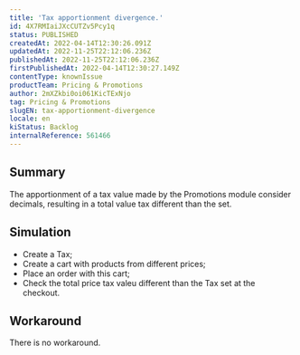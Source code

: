 ```yaml
---
title: 'Tax apportionment divergence.'
id: 4X7RMIaiJXcCUTZv5Pcy1q
status: PUBLISHED
createdAt: 2022-04-14T12:30:26.091Z
updatedAt: 2022-11-25T22:12:06.236Z
publishedAt: 2022-11-25T22:12:06.236Z
firstPublishedAt: 2022-04-14T12:30:27.149Z
contentType: knownIssue
productTeam: Pricing & Promotions
author: 2mXZkbi0oi061KicTExNjo
tag: Pricing & Promotions
slugEN: tax-apportionment-divergence
locale: en
kiStatus: Backlog
internalReference: 561466
---
```


## Summary


The apportionment of a tax value made by the Promotions module consider decimals, resulting in a total value tax different than the set.



## Simulation



- Create a Tax;
- Create a cart with products from different prices;
- Place an order with this cart;
- Check the total price tax valeu different than the Tax set at the checkout.



## Workaround


There is no workaround.

